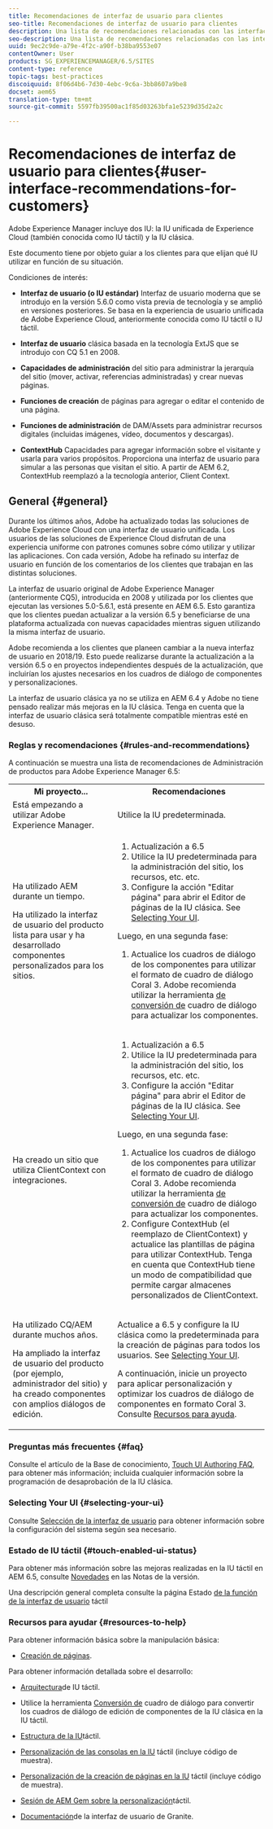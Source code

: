 ```yaml
---
title: Recomendaciones de interfaz de usuario para clientes
seo-title: Recomendaciones de interfaz de usuario para clientes
description: Una lista de recomendaciones relacionadas con las interfaces de usuario clásicas y táctiles.
seo-description: Una lista de recomendaciones relacionadas con las interfaces de usuario clásicas y táctiles.
uuid: 9ec2c9de-a79e-4f2c-a90f-b38ba9553e07
contentOwner: User
products: SG_EXPERIENCEMANAGER/6.5/SITES
content-type: reference
topic-tags: best-practices
discoiquuid: 8f06d4b6-7d30-4ebc-9c6a-3bb8607a9be8
docset: aem65
translation-type: tm+mt
source-git-commit: 5597fb39500ac1f85d03263bfa1e5239d35d2a2c

---
```



# Recomendaciones de interfaz de usuario para clientes{#user-interface-recommendations-for-customers}

Adobe Experience Manager incluye dos IU: la IU unificada de Experience Cloud (también conocida como IU táctil) y la IU clásica.

Este documento tiene por objeto guiar a los clientes para que elijan qué IU utilizar en función de su situación.

Condiciones de interés:

* **Interfaz de usuario (o IU estándar)** Interfaz de usuario moderna que se introdujo en la versión 5.6.0 como vista previa de tecnología y se amplió en versiones posteriores. Se basa en la experiencia de usuario unificada de Adobe Experience Cloud, anteriormente conocida como IU táctil o IU táctil.

* **Interfaz de usuario** clásica basada en la tecnología ExtJS que se introdujo con CQ 5.1 en 2008.

* **Capacidades de administración** del sitio para administrar la jerarquía del sitio (mover, activar, referencias administradas) y crear nuevas páginas.

* **Funciones de creación** de páginas para agregar o editar el contenido de una página.

* **Funciones de administración** de DAM/Assets para administrar recursos digitales (incluidas imágenes, vídeo, documentos y descargas).

* **ContextHub** Capacidades para agregar información sobre el visitante y usarla para varios propósitos. Proporciona una interfaz de usuario para simular a las personas que visitan el sitio. A partir de AEM 6.2, ContextHub reemplazó a la tecnología anterior, Client Context.

## General {#general}

Durante los últimos años, Adobe ha actualizado todas las soluciones de Adobe Experience Cloud con una interfaz de usuario unificada. Los usuarios de las soluciones de Experience Cloud disfrutan de una experiencia uniforme con patrones comunes sobre cómo utilizar y utilizar las aplicaciones. Con cada versión, Adobe ha refinado su interfaz de usuario en función de los comentarios de los clientes que trabajan en las distintas soluciones.

La interfaz de usuario original de Adobe Experience Manager (anteriormente CQ5), introducida en 2008 y utilizada por los clientes que ejecutan las versiones 5.0-5.6.1, está presente en AEM 6.5. Esto garantiza que los clientes puedan actualizar a la versión 6.5 y beneficiarse de una plataforma actualizada con nuevas capacidades mientras siguen utilizando la misma interfaz de usuario.

Adobe recomienda a los clientes que planeen cambiar a la nueva interfaz de usuario en 2018/19. Esto puede realizarse durante la actualización a la versión 6.5 o en proyectos independientes después de la actualización, que incluirían los ajustes necesarios en los cuadros de diálogo de componentes y personalizaciones.

La interfaz de usuario clásica ya no se utiliza en AEM 6.4 y Adobe no tiene pensado realizar más mejoras en la IU clásica. Tenga en cuenta que la interfaz de usuario clásica será totalmente compatible mientras esté en desuso.

### Reglas y recomendaciones {#rules-and-recommendations}

A continuación se muestra una lista de recomendaciones de Administración de productos para Adobe Experience Manager 6.5:

<table>
 <tbody>
  <tr>
   <th>Mi proyecto...</th>
   <th>Recomendaciones</th>
  </tr>
  <tr>
   <td>Está empezando a utilizar Adobe Experience Manager.</td>
   <td>Utilice la IU predeterminada.</td>
  </tr>
  <tr>
   <td><p>Ha utilizado AEM durante un tiempo.</p> <p>Ha utilizado la interfaz de usuario del producto lista para usar y ha desarrollado componentes personalizados para los sitios.<br /> </p> </td>
   <td>
    <ol>
     <li>Actualización a 6.5</li>
     <li>Utilice la IU predeterminada para la administración del sitio, los recursos, etc. etc.<br /> </li>
     <li>Configure la acción "Editar página" para abrir el Editor de páginas de la IU clásica. See <a href="#selecting-your-ui">Selecting Your UI</a>.</li>
    </ol> <p>Luego, en una segunda fase:</p>
    <ol>
     <li>Actualice los cuadros de diálogo de los componentes para utilizar el formato de cuadro de diálogo Coral 3. Adobe recomienda utilizar la herramienta <a href="/help/sites-developing/dialog-conversion.md">de conversión de</a> cuadro de diálogo para actualizar los componentes.</li>
    </ol> </td>
  </tr>
  <tr>
   <td>Ha creado un sitio que utiliza ClientContext con integraciones.<br /> </td>
   <td>
    <ol>
     <li>Actualización a 6.5</li>
     <li>Utilice la IU predeterminada para la administración del sitio, los recursos, etc. etc.</li>
     <li>Configure la acción "Editar página" para abrir el Editor de páginas de la IU clásica. See <a href="#selecting-your-ui">Selecting Your UI</a>.</li>
    </ol> <p>Luego, en una segunda fase:</p>
    <ol>
     <li>Actualice los cuadros de diálogo de los componentes para utilizar el formato de cuadro de diálogo Coral 3. Adobe recomienda utilizar la herramienta <a href="/help/sites-developing/dialog-conversion.md">de conversión de</a> cuadro de diálogo para actualizar los componentes.</li>
     <li>Configure ContextHub (el reemplazo de ClientContext) y actualice las plantillas de página para utilizar ContextHub. Tenga en cuenta que ContextHub tiene un modo de compatibilidad que permite cargar almacenes personalizados de ClientContext.</li>
    </ol> </td>
  </tr>
  <tr>
   <td><p>Ha utilizado CQ/AEM durante muchos años.</p> <p>Ha ampliado la interfaz de usuario del producto (por ejemplo, administrador del sitio) y ha creado componentes con amplios diálogos de edición.</p> </td>
   <td><p>Actualice a 6.5 y configure la IU clásica como la predeterminada para la creación de páginas para todos los usuarios. See <a href="#selecting-your-ui">Selecting Your UI</a>.</p> <p>A continuación, inicie un proyecto para aplicar personalización y optimizar los cuadros de diálogo de componentes en formato Coral 3. Consulte <a href="#resources-to-help">Recursos para ayuda</a>.<br /> </p> </td>
  </tr>
 </tbody>
</table>

### Preguntas más frecuentes {#faq}

Consulte el artículo de la Base de conocimiento, [Touch UI Authoring FAQ](https://helpx.adobe.com/experience-manager/kb/index/touchui_faq.html), para obtener más información; incluida cualquier información sobre la programación de desaprobación de la IU clásica.

### Selecting Your UI {#selecting-your-ui}

Consulte [Selección de la interfaz de usuario](/help/sites-authoring/select-ui.md) para obtener información sobre la configuración del sistema según sea necesario.

### Estado de IU táctil {#touch-enabled-ui-status}

Para obtener más información sobre las mejoras realizadas en la IU táctil en AEM 6.5, consulte [Novedades](/help/release-notes/release-notes.md#what-s-new) en las Notas de la versión.

Una descripción general completa consulte la página Estado [de la función de la interfaz de usuario](/help/release-notes/touch-ui-features-status.md) táctil

### Recursos para ayudar {#resources-to-help}

Para obtener información básica sobre la manipulación básica:

* [Creación de páginas](/help/sites-authoring/page-authoring.md).

Para obtener información detallada sobre el desarrollo:

* [Arquitectura](/help/sites-developing/touch-ui-concepts.md)de IU táctil.
* Utilice la herramienta [Conversión de](/help/sites-developing/dialog-conversion.md) cuadro de diálogo para convertir los cuadros de diálogo de edición de componentes de la IU clásica en la IU táctil.

* [Estructura de la IU](/help/sites-developing/touch-ui-structure.md)táctil.

* [Personalización de las consolas en la IU](/help/sites-developing/customizing-consoles-touch.md) táctil (incluye código de muestra).

* [Personalización de la creación de páginas en la IU](/help/sites-developing/customizing-page-authoring-touch.md) táctil (incluye código de muestra).

* [Sesión de AEM Gem sobre la personalización](https://docs.adobe.com/content/ddc/en/gems/user-interface-customization-for-aem-6.html)táctil.
* [Documentación](https://helpx.adobe.com/experience-manager/6-5/sites/developing/using/reference-materials/granite-ui/api/index.html)de la interfaz de usuario de Granite.

